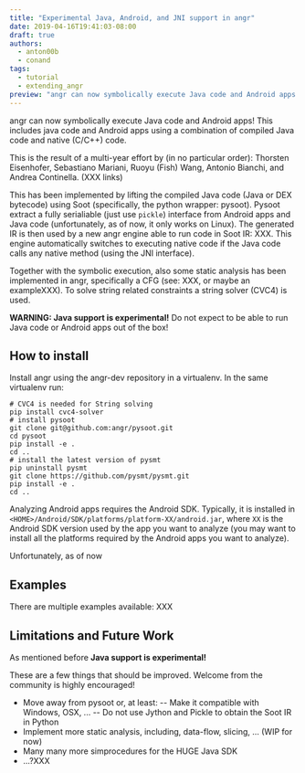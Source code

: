 ```yaml
---
title: "Experimental Java, Android, and JNI support in angr"
date: 2019-04-16T19:41:03-08:00
draft: true
authors:
  - anton00b
  - conand
tags:
  - tutorial
  - extending_angr
preview: "angr can now symbolically execute Java code and Android apps!"
---
```


angr can now symbolically execute Java code and Android apps!
This includes java code and Android apps using a combination of compiled Java code and native (C/C++) code.

This is the result of a multi-year effort by (in no particular order): Thorsten Eisenhofer, Sebastiano Mariani, Ruoyu (Fish) Wang, Antonio Bianchi, and Andrea Continella. (XXX links)

This has been implemented by lifting the compiled Java code (Java or DEX bytecode) using Soot (specifically, the python wrapper: pysoot).
Pysoot extract a fully serialiable (just use `pickle`) interface from Android apps and Java code (unfortunately, as of now, it only works on Linux).
The generated IR is then used by a new angr engine able to run code in Soot IR: XXX.
This engine automatically switches to executing native code if the Java code calls any native method (using the JNI interface).

Together with the symbolic execution, also some static analysis has been implemented in angr, specifically a CFG (see: XXX, or maybe an exampleXXX).
To solve string related constraints a string solver (CVC4) is used.

**WARNING: Java support is experimental!**
Do not expect to be able to run Java code or Android apps out of the box!

## How to install
Install angr using the angr-dev repository in a virtualenv.
In the same virtualenv run:
```
# CVC4 is needed for String solving
pip install cvc4-solver
# install pysoot
git clone git@github.com:angr/pysoot.git
cd pysoot
pip install -e .
cd ..
# install the latest version of pysmt
pip uninstall pysmt
git clone https://github.com/pysmt/pysmt.git
pip install -e .
cd ..
```
Analyzing Android apps requires the Android SDK.
Typically, it is installed in `<HOME>/Android/SDK/platforms/platform-XX/android.jar`, where `XX` is the Android SDK version used by the app you want to analyze (you may want to install all the platforms required by the Android apps you want to analyze).

Unfortunately, as of now 

## Examples
There are multiple examples available: XXX

## Limitations and Future Work
As mentioned before **Java support is experimental!**

These are a few things that should be improved.
Welcome from the community is highly encouraged!
- Move away from pysoot or, at least:
-- Make it compatible with Windows, OSX, ...
-- Do not use Jython and Pickle to obtain the Soot IR in Python
- Implement more static analysis, including, data-flow, slicing, ... (WIP for now)
- Many many more simprocedures for the HUGE Java SDK
- ...?XXX



